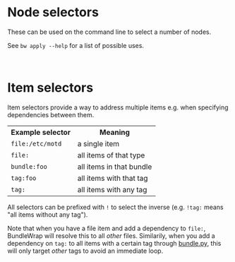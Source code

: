 # Node selectors

These can be used on the command line to select a number of nodes.

See `bw apply --help` for a list of possible uses.

<br>

# Item selectors

Item selectors provide a way to address multiple items e.g. when specifying dependencies between them.

<table>
<tr><th>Example selector</th><th>Meaning</th></tr>
<tr><td><code>file:/etc/motd</code></td><td>a single item</td></tr>
<tr><td><code>file:</code></td><td>all items of that type</td></tr>
<tr><td><code>bundle:foo</code></td><td>all items in that bundle</td></tr>
<tr><td><code>tag:foo</code></td><td>all items with that tag</td></tr>
<tr><td><code>tag:</code></td><td>all items with any tag</td></tr>
</table>

All selectors can be prefixed with `!` to select the inverse (e.g. `!tag:` means "all items without any tag").

Note that when you have a file item and add a dependency to `file:`, BundleWrap will resolve this to all *other* files. Similarily, when you add a dependency on `tag:` to all items with a certain tag through [bundle.py](../repo/bundle.py), this will only target *other* tags to avoid an immediate loop.
